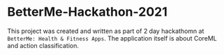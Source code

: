 # BetterMe-Hackathon-2021

This project was created and written as part of 2 day hackathomn at `BetterMe: Health & Fitness Apps`.
The application itself is about CoreML and action classification.
